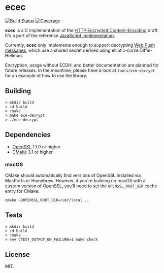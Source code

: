 # ecec

[![Build Status](https://travis-ci.org/kitcambridge/ecec.svg?branch=master)](https://travis-ci.org/kitcambridge/ecec)
[![Coverage](https://img.shields.io/codecov/c/github/kitcambridge/ecec/master.svg)](https://codecov.io/github/kitcambridge/ecec)

**ecec** is a C implementation of the [HTTP Encrypted Content-Encoding](http://httpwg.org/http-extensions/draft-ietf-httpbis-encryption-encoding.html) draft. It's a port of the reference [JavaScript implementation](https://github.com/martinthomson/encrypted-content-encoding).

Currently, **ecec** only implements enough to support decrypting [Web Push messages](http://webpush-wg.github.io/webpush-encryption/), which use a shared secret derived using elliptic-curve Diffie-Hellman.

Encryption, usage without ECDH, and better documentation are planned for future releases. In the meantime, please have a look at `tools/ece-decrypt` for an example of how to use the library.

## Building

```shell
> mkdir build
> cd build
> cmake ..
> make ece-decrypt
> ./ece-decrypt
```

## Dependencies

* [OpenSSL](https://www.openssl.org/) 1.1.0 or higher
* [CMake](https://cmake.org/) 3.1 or higher

### macOS

CMake should automatically find versions of OpenSSL installed via MacPorts or Homebrew. However, if you're building on macOS with a custom version of OpenSSL, you'll need to set the `OPENSSL_ROOT_DIR` cache entry for CMake:

```shell
cmake -DOPENSSL_ROOT_DIR=/usr/local ..
```

## Tests

```shell
> mkdir build
> cd build
> cmake ..
> env CTEST_OUTPUT_ON_FAILURE=1 make check
```

## License

MIT.
